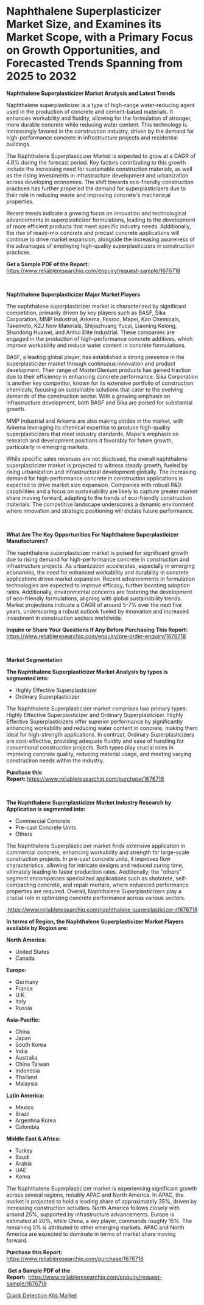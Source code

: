 <p><h1>Naphthalene Superplasticizer Market Size, and Examines its Market Scope, with a Primary Focus on Growth Opportunities, and Forecasted Trends Spanning from 2025 to 2032</h1></p><p><strong>Naphthalene Superplasticizer Market Analysis and Latest Trends</strong></p>
<p><p>Naphthalene superplasticizer is a type of high-range water-reducing agent used in the production of concrete and cement-based materials. It enhances workability and fluidity, allowing for the formulation of stronger, more durable concrete while reducing water content. This technology is increasingly favored in the construction industry, driven by the demand for high-performance concrete in infrastructure projects and residential buildings.</p><p>The Naphthalene Superplasticizer Market is expected to grow at a CAGR of 4.6% during the forecast period. Key factors contributing to this growth include the increasing need for sustainable construction materials, as well as the rising investments in infrastructure development and urbanization across developing economies. The shift towards eco-friendly construction practices has further propelled the demand for superplasticizers due to their role in reducing waste and improving concrete's mechanical properties.</p><p>Recent trends indicate a growing focus on innovation and technological advancements in superplasticizer formulations, leading to the development of more efficient products that meet specific industry needs. Additionally, the rise of ready-mix concrete and precast concrete applications will continue to drive market expansion, alongside the increasing awareness of the advantages of employing high-quality superplasticizers in construction practices.</p></p>
<p><strong>Get a Sample PDF of the Report:&nbsp;</strong> <a href="https://www.reliableresearchiq.com/enquiry/request-sample/1676718?utm_campaign=2886&utm_medium=2&utm_source=Github&utm_content=ia&utm_term=02042025&utm_id=naphthalene-superplasticizer">https://www.reliableresearchiq.com/enquiry/request-sample/1676718</a></p>
<p>&nbsp;</p>
<p><strong>Naphthalene Superplasticizer Major Market Players</strong></p>
<p><p>The naphthalene superplasticizer market is characterized by significant competition, primarily driven by key players such as BASF, Sika Corporation, MMP Industrial, Arkema, Fosroc, Mapei, Kao Chemicals, Takemoto, KZJ New Materials, Shijiazhuang Yucai, Liaoning Kelong, Shandong Huawei, and Anhui Elite Industrial. These companies are engaged in the production of high-performance concrete additives, which improve workability and reduce water content in concrete formulations.</p><p>BASF, a leading global player, has established a strong presence in the superplasticizer market through continuous innovation and product development. Their range of MasterGlenium products has gained traction due to their efficiency in enhancing concrete performance. Sika Corporation is another key competitor, known for its extensive portfolio of construction chemicals, focusing on sustainable solutions that cater to the evolving demands of the construction sector. With a growing emphasis on infrastructure development, both BASF and Sika are poised for substantial growth.</p><p>MMP Industrial and Arkema are also making strides in the market, with Arkema leveraging its chemical expertise to produce high-quality superplasticizers that meet industry standards. Mapei’s emphasis on research and development positions it favorably for future growth, particularly in emerging markets.</p><p>While specific sales revenues are not disclosed, the overall naphthalene superplasticizer market is projected to witness steady growth, fueled by rising urbanization and infrastructural development globally. The increasing demand for high-performance concrete in construction applications is expected to drive market size expansion. Companies with robust R&D capabilities and a focus on sustainability are likely to capture greater market share moving forward, adapting to the trends of eco-friendly construction materials. The competitive landscape underscores a dynamic environment where innovation and strategic positioning will dictate future performance.</p></p>
<p>&nbsp;</p>
<p><strong>What Are The Key Opportunities For Naphthalene Superplasticizer Manufacturers?</strong></p>
<p><p>The naphthalene superplasticizer market is poised for significant growth due to rising demand for high-performance concrete in construction and infrastructure projects. As urbanization accelerates, especially in emerging economies, the need for enhanced workability and durability in concrete applications drives market expansion. Recent advancements in formulation technologies are expected to improve efficacy, further boosting adoption rates. Additionally, environmental concerns are fostering the development of eco-friendly formulations, aligning with global sustainability trends. Market projections indicate a CAGR of around 5-7% over the next five years, underscoring a robust outlook fueled by innovation and increased investment in construction sectors worldwide.</p></p>
<p><strong>Inquire or Share Your Questions If Any Before Purchasing This Report:</strong> <a href="https://www.reliableresearchiq.com/enquiry/pre-order-enquiry/1676718?utm_campaign=2886&utm_medium=2&utm_source=Github&utm_content=ia&utm_term=02042025&utm_id=naphthalene-superplasticizer">https://www.reliableresearchiq.com/enquiry/pre-order-enquiry/1676718</a></p>
<p>&nbsp;</p>
<p><strong>Market Segmentation</strong></p>
<p><strong>The Naphthalene Superplasticizer Market Analysis by types is segmented into:</strong></p>
<p><ul><li>Highly Effective Superplasticizer</li><li>Ordinary Superplasticizer</li></ul></p>
<p><p>The Naphthalene Superplasticizer market comprises two primary types: Highly Effective Superplasticizer and Ordinary Superplasticizer. Highly Effective Superplasticizers offer superior performance by significantly enhancing workability and reducing water content in concrete, making them ideal for high-strength applications. In contrast, Ordinary Superplasticizers are cost-effective, providing adequate fluidity and ease of handling for conventional construction projects. Both types play crucial roles in improving concrete quality, reducing material usage, and meeting varying construction needs within the industry.</p></p>
<p><strong>Purchase this Report:&nbsp;</strong><a href="https://www.reliableresearchiq.com/purchase/1676718?utm_campaign=2886&utm_medium=2&utm_source=Github&utm_content=ia&utm_term=02042025&utm_id=naphthalene-superplasticizer">https://www.reliableresearchiq.com/purchase/1676718</a></p>
<p>&nbsp;</p>
<p><strong>The Naphthalene Superplasticizer Market Industry Research by Application is segmented into:</strong></p>
<p><ul><li>Commercial Concrete</li><li>Pre-cast Concrete Units</li><li>Others</li></ul></p>
<p><p>The Naphthalene Superplasticizer market finds extensive application in commercial concrete, enhancing workability and strength for large-scale construction projects. In pre-cast concrete units, it improves flow characteristics, allowing for intricate designs and reduced curing time, ultimately leading to faster production rates. Additionally, the "others" segment encompasses specialized applications such as shotcrete, self-compacting concrete, and repair mortars, where enhanced performance properties are required. Overall, Naphthalene Superplasticizers play a crucial role in optimizing concrete performance across various sectors.</p></p>
<p><a href="https://www.reliableresearchiq.com/naphthalene-superplasticizer-r1676718?utm_campaign=2886&utm_medium=2&utm_source=Github&utm_content=ia&utm_term=02042025&utm_id=naphthalene-superplasticizer">&nbsp;https://www.reliableresearchiq.com/naphthalene-superplasticizer-r1676718</a></p>
<p><strong>In terms of Region, the Naphthalene Superplasticizer Market Players available by Region are:</strong></p>
<p>
    <p> <strong> North America: </strong>
        <ul>
            <li>United States</li>
            <li>Canada</li>
        </ul>
        </p> 
    <p> <strong> Europe: </strong>
        <ul>
            <li>Germany</li>
            <li>France</li>
            <li>U.K.</li>
            <li>Italy</li>
            <li>Russia</li>
        </ul>
        </p> 
    <p> <strong> Asia-Pacific: </strong>
        <ul>
            <li>China</li>
            <li>Japan</li>
            <li>South Korea</li>
            <li>India</li>
            <li>Australia</li>
            <li>China Taiwan</li>
            <li>Indonesia</li>
            <li>Thailand</li>
            <li>Malaysia</li>
        </ul>
        </p> 
    <p> <strong> Latin America: </strong>
        <ul>
            <li>Mexico</li>
            <li>Brazil</li>
            <li>Argentina Korea</li>
            <li>Colombia</li>
        </ul>
        </p> 
    <p> <strong> Middle East & Africa: </strong>
        <ul>
            <li>Turkey</li>
            <li>Saudi</li>
            <li>Arabia</li>
            <li>UAE</li>
            <li>Korea</li>
        </ul>
    </p>
    </p>
<p><p>The Naphthalene Superplasticizer market is experiencing significant growth across several regions, notably APAC and North America. In APAC, the market is projected to hold a leading share of approximately 35%, driven by increasing construction activities. North America follows closely with around 25%, supported by infrastructure advancements. Europe is estimated at 20%, while China, a key player, commands roughly 15%. The remaining 5% is attributed to other emerging markets. APAC and North America are expected to dominate in terms of market share moving forward.</p></p>
<p><strong>Purchase this Report: </strong><a href="https://www.reliableresearchiq.com/purchase/1676718?utm_campaign=2886&utm_medium=2&utm_source=Github&utm_content=ia&utm_term=02042025&utm_id=naphthalene-superplasticizer">https://www.reliableresearchiq.com/purchase/1676718</a></p>
<p>&nbsp;<strong>Get a Sample PDF of the Report:&nbsp;&nbsp;</strong><a href="https://www.reliableresearchiq.com/enquiry/request-sample/1676718?utm_campaign=2886&utm_medium=2&utm_source=Github&utm_content=ia&utm_term=02042025&utm_id=naphthalene-superplasticizer">https://www.reliableresearchiq.com/enquiry/request-sample/1676718</a></p>
<p><strong></strong></p>
<p><p><a href="https://github.com/tszkintruca/Market-Research-Report-List-1/blob/main/crack-detection-kits-market.md?utm_campaign=2886&utm_medium=2&utm_source=Github&utm_content=ia&utm_term=02042025&utm_id=naphthalene-superplasticizer">Crack Detection Kits Market</a></p></p>